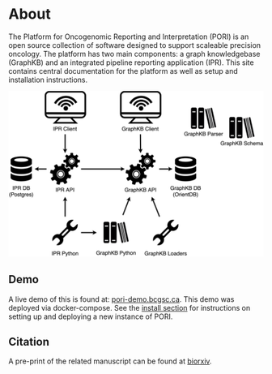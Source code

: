 # About

The Platform for Oncogenomic Reporting and Interpretation (PORI) is an open source collection of
software designed to support scaleable precision oncology. The platform has two main components:
a graph knowledgebase (GraphKB) and an integrated pipeline reporting application (IPR). This site
contains central documentation for the platform as well as setup and installation instructions.

![pori server stack](./images/pori-server-stack.png)

## Demo

A live demo of this is found at: [pori-demo.bcgsc.ca](https://pori-demo.bcgsc.ca). This demo was
deployed via docker-compose. See the [install section](./install.md) for instructions on setting
up and deploying a new instance of PORI.

## Citation

A pre-print of the related manuscript can be found at
[biorxiv](https://www.biorxiv.org/content/10.1101/2021.04.13.439667v1).
